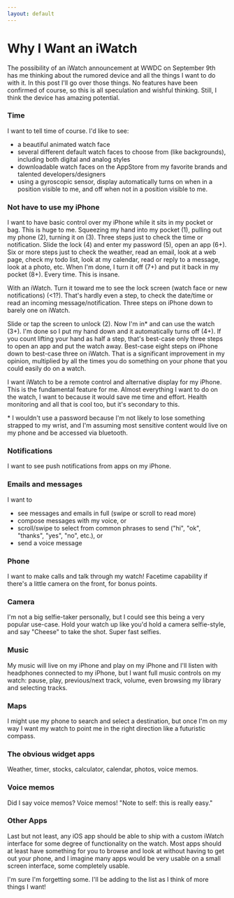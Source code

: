 ```yaml
---
layout: default
---
```


# Why I Want an iWatch

The possibility of an iWatch announcement at WWDC on September 9th has me thinking about the rumored device and all the things I want to do with it. In this post I'll go over those things. No features have been confirmed of course, so this is all speculation and wishful thinking. Still, I think the device has amazing potential.

### Time

I want to tell time of course. I'd like to see:

* a beautiful animated watch face
* several different default watch faces to choose from (like backgrounds), including both digital and analog styles
* downloadable watch faces on the AppStore from my favorite brands and talented developers/designers
* using a gyroscopic sensor, display automatically turns on when in a position visible to me, and off when not in a position visible to me.

### Not have to use my iPhone

I want to have basic control over my iPhone while it sits in my pocket or bag. This is huge to me. Squeezing my hand into my pocket (1), pulling out my phone (2), turning it on (3). Three steps just to check the time or notification. Slide the lock (4) and enter my password (5), open an app (6+). Six or more steps just to check the weather, read an email, look at a web page, check my todo list, look at my calendar, read or reply to a message, look at a photo, etc. When I'm done, I turn it off (7+) and put it back in my pocket (8+). Every time. This is insane.

With an iWatch. Turn it toward me to see the lock screen (watch face or new notifications) (<1?). That's hardly even a step, to check the date/time or read an incoming message/notification. Three steps on iPhone down to barely one on iWatch.

Slide or tap the screen to unlock (2). Now I'm in* and can use the watch (3+). I'm done so I put my hand down and it automatically turns off (4+). If you count lifting your hand as half a step, that's best-case only three steps to open an app and put the watch away. Best-case eight steps on iPhone down to best-case three on iWatch. That is a significant improvement in my opinion, multiplied by all the times you do something on your phone that you could easily do on a watch.

I want iWatch to be a remote control and alternative display for my iPhone. This is the fundamental feature for me. Almost everything I want to do on the watch, I want to because it would save me time and effort. Health monitoring and all that is cool too, but it's secondary to this.

\* I wouldn't use a password because I'm not likely to lose something strapped to my wrist, and I'm assuming most sensitive content would live on my phone and be accessed via bluetooth.

### Notifications

I want to see push notifications from apps on my iPhone.

### Emails and messages

I want to 

* see messages and emails in full (swipe or scroll to read more)
* compose messages with my voice, or
* scroll/swipe to select from common phrases to send ("hi", "ok", "thanks", "yes", "no", etc.), or
* send a voice message

### Phone

I want to make calls and talk through my watch! Facetime capability if there's a little camera on the front, for bonus points.

### Camera

I'm not a big selfie-taker personally, but I could see this being a very popular use-case. Hold your watch up like you'd hold a camera selfie-style, and say "Cheese" to take the shot. Super fast selfies.

### Music

My music will live on my iPhone and play on my iPhone and I'll listen with headphones connected to my iPhone, but I want full music controls on my watch: pause, play, previous/next track, volume, even browsing my library and selecting tracks.

### Maps

I might use my phone to search and select a destination, but once I'm on my way I want my watch to point me in the right direction like a futuristic compass.

### The obvious widget apps

Weather, timer, stocks, calculator, calendar, photos, voice memos.

### Voice memos

Did I say voice memos? Voice memos! "Note to self: this is really easy."

### Other Apps

Last but not least, any iOS app should be able to ship with a custom iWatch interface for some degree of functionality on the watch. Most apps should at least have something for you to browse and look at without having to get out your phone, and I imagine many apps would be very usable on a small screen interface, some completely usable.

I'm sure I'm forgetting some. I'll be adding to the list as I think of more things I want!
